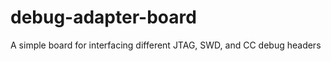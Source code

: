debug-adapter-board
===================

A simple board for interfacing different JTAG, SWD, and CC debug headers
